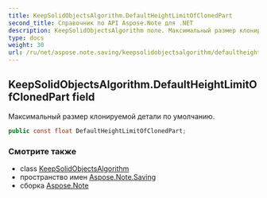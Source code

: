 ```yaml
---
title: KeepSolidObjectsAlgorithm.DefaultHeightLimitOfClonedPart
second_title: Справочник по API Aspose.Note для .NET
description: KeepSolidObjectsAlgorithm поле. Максимальный размер клонируемой детали по умолчанию.
type: docs
weight: 30
url: /ru/net/aspose.note.saving/keepsolidobjectsalgorithm/defaultheightlimitofclonedpart/
---
```

## KeepSolidObjectsAlgorithm.DefaultHeightLimitOfClonedPart field

Максимальный размер клонируемой детали по умолчанию.

```csharp
public const float DefaultHeightLimitOfClonedPart;
```

### Смотрите также

* class [KeepSolidObjectsAlgorithm](../)
* пространство имен [Aspose.Note.Saving](../../keepsolidobjectsalgorithm/)
* сборка [Aspose.Note](../../../)


